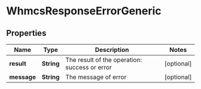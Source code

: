 
# WhmcsResponseErrorGeneric

## Properties
Name | Type | Description | Notes
------------ | ------------- | ------------- | -------------
**result** | **String** | The result of the operation: success or error |  [optional]
**message** | **String** | The message of error |  [optional]




